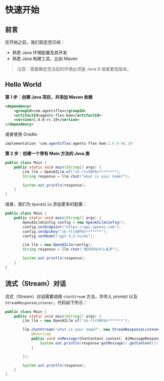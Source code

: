 # 快速开始

## 前言

在开始之前，我们假定您已经：

- 熟悉 Java 环境配置及其开发
- 熟悉 Java 构建工具，比如 Maven

> 注意：需要确定您当前的环境必须是 Java 8 或者更高版本。

## Hello World

**第 1 步：创建 Java 项目，并添加 Maven 依赖**

```xml
<dependency>
    <groupId>com.agentsflex</groupId>
    <artifactId>agents-flex-bom</artifactId>
    <version>1.0.0-rc.10</version>
</dependency>
```

或者使用 Gradle:

```java
implementation 'com.agentsflex:agents-flex-bom:1.0.0-rc.10'
```

**第 2 步：创建一个带有 Main 方法的 Java 类**

```java
public class Main {
    public static void main(String[] args) {
        Llm llm = OpenAILlm.of("sk-rts5NF6n*******");
        String response = llm.chat("what is your name?");

        System.out.println(response);
    }
}
```


或者，我们为 `OpenAILlm` 添加更多的配置：

```java
public class Main {
    public static void main(String[] args) {
        OpenAILlmConfig config = new OpenAILlmConfig();
        config.setEndpoint("https://api.openai.com");
        config.setApiKey("sk-rts5NF6n*******");
        config.setModel("gpt-3.5-turbo");

        Llm llm = new OpenAILlm(config);
        String response = llm.chat("请问你叫什么名字");

        System.out.println(response);
    }
}
```


## 流式（Stream）对话

流式（Stream）对话需要调用 `chatStream` 方法，并传入 prompt 以及 `StreamResponseListener`，代码如下所示：

```java
public class Main {
    public static void main(String[] args) {
        Llm llm = new OpenAILlm.of("sk-rts5NF6n*******");

        llm.chatStream("what is your name?", new StreamResponseListener() {
            @Override
            public void onMessage(ChatContext context, AiMessageResponse response) {
                System.out.println(response.getMessage().getContent());
            }

        });

        System.out.println(response);
    }
}
```
